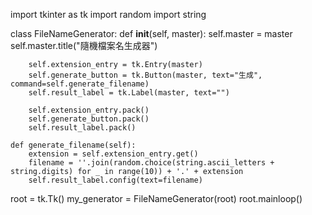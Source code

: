






import tkinter as tk
import random
import string

class FileNameGenerator:
    def __init__(self, master):
        self.master = master
        self.master.title("隨機檔案名生成器")

        self.extension_entry = tk.Entry(master)
        self.generate_button = tk.Button(master, text="生成", command=self.generate_filename)
        self.result_label = tk.Label(master, text="")

        self.extension_entry.pack()
        self.generate_button.pack()
        self.result_label.pack()

    def generate_filename(self):
        extension = self.extension_entry.get()
        filename = ''.join(random.choice(string.ascii_letters + string.digits) for _ in range(10)) + '.' + extension
        self.result_label.config(text=filename)

root = tk.Tk()
my_generator = FileNameGenerator(root)
root.mainloop()

